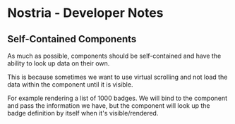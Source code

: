 # Nostria - Developer Notes

## Self-Contained Components

As much as possible, components should be self-contained and have the ability to look up data on their own.

This is because sometimes we want to use virtual scrolling and not load the data within the component until it is visible.

For example rendering a list of 1000 badges. We will bind to the <app-badge> component and pass the information we have, but the component will look up the badge definition by itself when it's visible/rendered.

